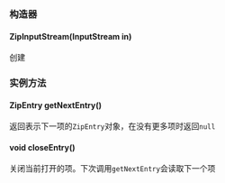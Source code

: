 ### 构造器
#### ZipInputStream(InputStream in)
创建
### 实例方法
#### ZipEntry getNextEntry()
返回表示下一项的`ZipEntry`对象，在没有更多项时返回`null`
#### void closeEntry()
关闭当前打开的项。下次调用`getNextEntry`会读取下一个项